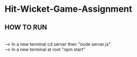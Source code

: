 ﻿# Hit-Wicket-Game-Assignment
## HOW TO RUN
<br>
--> In a new terminal cd server then "node server.js"
<br>
--> In a new terminal at root "npm start"
